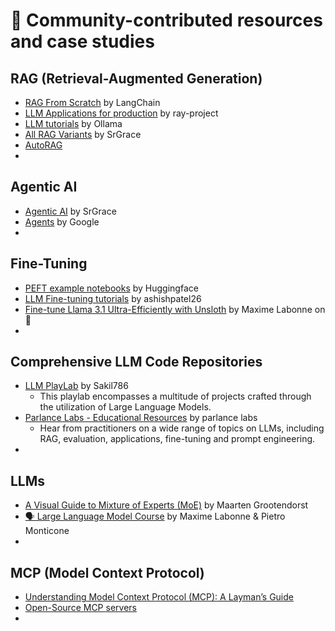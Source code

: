# 🤝 Community-contributed resources and case studies

## RAG (Retrieval-Augmented Generation)
- [RAG From Scratch](https://github.com/langchain-ai/rag-from-scratch) by LangChain
- [LLM Applications for production](https://github.com/ray-project/llm-applications/tree/main) by ray-project
- [LLM tutorials](https://github.com/ollama/ollama/tree/main/examples) by Ollama
- [All RAG Variants](https://github.com/SrGrace/RAG) by SrGrace
- [AutoRAG](https://github.com/Marker-Inc-Korea/AutoRAG)
- 

## Agentic AI
- [Agentic AI](https://github.com/SrGrace/AgenticAI) by SrGrace
- [Agents](https://www.kaggle.com/whitepaper-agents) by Google
- 

## Fine-Tuning
- [PEFT example notebooks](https://github.com/huggingface/peft/tree/main/examples) by Huggingface
- [LLM Fine-tuning tutorials](https://github.com/ashishpatel26/LLM-Finetuning) by ashishpatel26
- [Fine-tune Llama 3.1 Ultra-Efficiently with Unsloth](https://huggingface.co/blog/mlabonne/sft-llama3) by Maxime Labonne on 🤗
- 

## Comprehensive LLM Code Repositories
- [LLM PlayLab](https://github.com/Sakil786/LLM-PlayLab) by Sakil786
  - This playlab encompasses a multitude of projects crafted through the utilization of Large Language Models.
- [Parlance Labs - Educational Resources](https://parlance-labs.com/education/) by parlance labs
  - Hear from practitioners on a wide range of topics on LLMs, including RAG, evaluation, applications, fine-tuning and prompt engineering.
-  

## LLMs
- [A Visual Guide to Mixture of Experts (MoE)](https://newsletter.maartengrootendorst.com/p/a-visual-guide-to-mixture-of-experts) by Maarten Grootendorst
- [🗣️ Large Language Model Course](https://github.com/mlabonne/llm-course) by Maxime Labonne & Pietro Monticone
- 

## MCP (Model Context Protocol)
- [Understanding Model Context Protocol (MCP): A Layman’s Guide](https://medium.com/@SrGrace_/understanding-model-context-protocol-mcp-a-laymans-guide-4737aab5fc6b)
- [Open-Source MCP servers](https://glama.ai/mcp/servers)
- 
